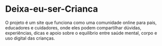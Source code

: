 # Deixa-eu-ser-Crianca
O projeto é um site que funciona como uma comunidade online para pais, educadores e cuidadores, onde eles podem compartilhar dúvidas, experiências, dicas e apoio sobre o equilíbrio entre saúde mental, corpo e uso digital das crianças.
